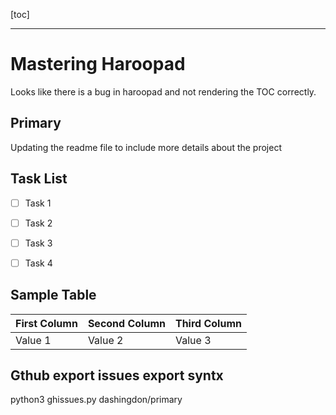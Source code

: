 
[toc]

---

# Mastering Haroopad
Looks like there is a bug in haroopad and not rendering the TOC correctly.
## Primary
Updating the readme file to include more details about the project




## Task List
- [ ] Task 1
- [ ] Task 2
- [ ] Task 3
- [ ] Task 4


## Sample Table
First Column | Second Column | Third Column | 
--- | --- | --- |
Value 1 | Value 2 | Value 3 


## Gthub export issues export syntx 

python3 ghissues.py dashingdon/primary
